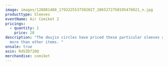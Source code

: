```yaml
---
image: images/128881488_1793225537502027_2865272750195476021_n.jpg
producttype: Sleeves
eventName: Air Comiket 2
pricings:
  - quantity: 1
    price: 28
description: "The doujin circles have priced these particular sleeves a little
  more than other items. "
onsale: true
asin: RdVZD728Q
merchandise: comiket
---
```

